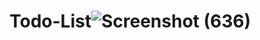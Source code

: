 # Todo-List![Screenshot (636)](https://github.com/user-attachments/assets/bf80dedb-f993-4d99-9a5e-34d869fc2e11)

